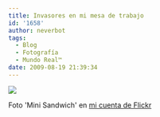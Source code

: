 ```yaml
---
title: Invasores en mi mesa de trabajo
id: '1658'
author: neverbot
tags:
  - Blog
  - Fotografía
  - Mundo Real™
date: 2009-08-19 21:39:34
---
```


[![](./3837024257_e8e69c0395.jpg)](http://www.flickr.com/photos/neverbot/3837024257/)

Foto 'Mini Sandwich' en [mi cuenta de Flickr](http://www.flickr.com/photos/neverbot/3837024257/)